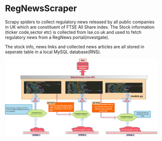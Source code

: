 # RegNewsScraper
Scrapy spiders to collect regulatory news released by all public companies in UK which are constituent of FTSE All Share index. 
The Stock information (ticker code,sector etc) is collected from lse.co.uk and used to fetch regulatory news from a RegNews portal(investgate). 

The stock info, news links and collected news articles  are all stored in seperate table in a local MySQL database(RNS). 

![img](https://raw.githubusercontent.com/JoseJimmy/RegNewsScraper/master/investgate/doc/RegNewsScaper.png)
